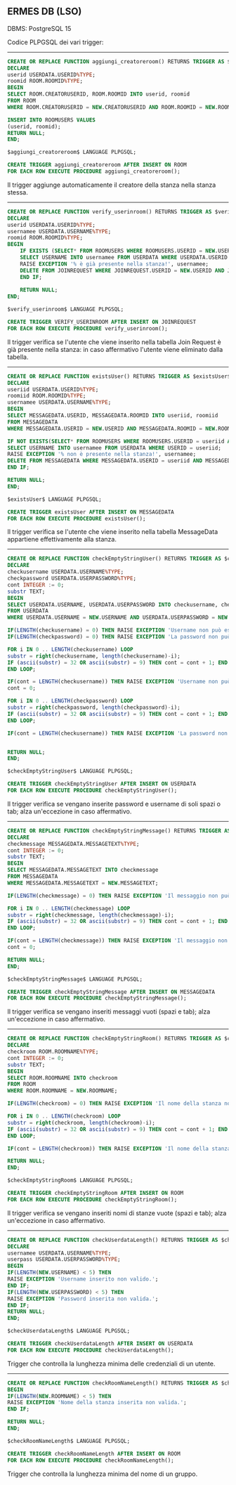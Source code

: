 ERMES DB (LSO)
--------


DBMS: PostgreSQL 15


Codice PLPGSQL dei vari trigger:

--------------------------------------------------------------------------------------------

```SQL
CREATE OR REPLACE FUNCTION aggiungi_creatoreroom() RETURNS TRIGGER AS $aggiungi_creatoreroom$
DECLARE
userid USERDATA.USERID%TYPE;
roomid ROOM.ROOMID%TYPE;
BEGIN
SELECT ROOM.CREATORUSERID, ROOM.ROOMID INTO userid, roomid
FROM ROOM
WHERE ROOM.CREATORUSERID = NEW.CREATORUSERID AND ROOM.ROOMID = NEW.ROOMID;

INSERT INTO ROOMUSERS VALUES
(userid, roomid);
RETURN NULL;
END;	

$aggiungi_creatoreroom$ LANGUAGE PLPGSQL;

CREATE TRIGGER aggiungi_creatoreroom AFTER INSERT ON ROOM
FOR EACH ROW EXECUTE PROCEDURE aggiungi_creatoreroom();
```

Il trigger aggiunge automaticamente il creatore della stanza nella stanza stessa.

--------------------------------------------------------------------------------------------

```SQL
CREATE OR REPLACE FUNCTION verify_userinroom() RETURNS TRIGGER AS $verify_userinroom$
DECLARE
userid USERDATA.USERID%TYPE;
usernamee USERDATA.USERNAME%TYPE;
roomid ROOM.ROOMID%TYPE;
BEGIN
	IF EXISTS (SELECT* FROM ROOMUSERS WHERE ROOMUSERS.USERID = NEW.USERID AND ROOMUSERS.ROOMID = NEW.ROOMID) THEN
	SELECT USERNAME INTO usernamee FROM USERDATA WHERE USERDATA.USERID = NEW.USERID;
	RAISE EXCEPTION '% è già presente nella stanza!', usernamee;
	DELETE FROM JOINREQUEST WHERE JOINREQUEST.USERID = NEW.USERID AND JOINREQUEST.ROOMID = NEW.ROOMID;
	END IF;
	
	RETURN NULL;
END;

$verify_userinroom$ LANGUAGE PLPGSQL;

CREATE TRIGGER VERIFY_USERINROOM AFTER INSERT ON JOINREQUEST
FOR EACH ROW EXECUTE PROCEDURE verify_userinroom();
```

Il trigger verifica se l'utente che viene inserito nella tabella Join Request è già presente nella stanza: in caso 
affermativo l'utente viene eliminato dalla tabella.


--------------------------------------------------------------------------------------------


```SQL
CREATE OR REPLACE FUNCTION existsUser() RETURNS TRIGGER AS $existsUser$
DECLARE
useriid USERDATA.USERID%TYPE;
roomiid ROOM.ROOMID%TYPE;
usernamee USERDATA.USERNAME%TYPE;
BEGIN
SELECT MESSAGEDATA.USERID, MESSAGEDATA.ROOMID INTO useriid, roomiid
FROM MESSAGEDATA
WHERE MESSAGEDATA.USERID = NEW.USERID AND MESSAGEDATA.ROOMID = NEW.ROOMID;

IF NOT EXISTS(SELECT* FROM ROOMUSERS WHERE ROOMUSERS.USERID = useriid AND ROOMUSERS.roomid = roomid) THEN
SELECT USERNAME INTO usernamee FROM USERDATA WHERE USERID = useriid;
RAISE EXCEPTION '% non è presente nella stanza!', usernamee;
DELETE FROM MESSAGEDATA WHERE MESSAGEDATA.USERID = useriid AND MESSAGEDATA.ROOMID = NEW.ROOMID;
END IF;

RETURN NULL;
END;	

$existsUser$ LANGUAGE PLPGSQL;

CREATE TRIGGER existsUser AFTER INSERT ON MESSAGEDATA
FOR EACH ROW EXECUTE PROCEDURE existsUser();
```

Il trigger verifica se l'utente che viene inserito nella tabella MessageData appartiene effettivamente alla stanza.


--------------------------------------------------------------------------------------------


```SQL
CREATE OR REPLACE FUNCTION checkEmptyStringUser() RETURNS TRIGGER AS $checkEmptyStringUser$
DECLARE
checkusername USERDATA.USERNAME%TYPE;
checkpassword USERDATA.USERPASSWORD%TYPE;
cont INTEGER := 0;
substr TEXT;
BEGIN
SELECT USERDATA.USERNAME, USERDATA.USERPASSWORD INTO checkusername, checkpassword
FROM USERDATA
WHERE USERDATA.USERNAME = NEW.USERNAME AND USERDATA.USERPASSWORD = NEW.USERPASSWORD;

IF(LENGTH(checkusername) = 0) THEN RAISE EXCEPTION 'Username non può essere vuoto!'; END IF;
IF(LENGTH(checkpassword) = 0) THEN RAISE EXCEPTION 'La password non può essere vuota!'; END IF;

FOR i IN 0 .. LENGTH(checkusername) LOOP
substr = right(checkusername, length(checkusername)-i);
IF (ascii(substr) = 32 OR ascii(substr) = 9) THEN cont = cont + 1; END IF;
END LOOP;

IF(cont = LENGTH(checkusername)) THEN RAISE EXCEPTION 'Username non può essere vuoto!'; END IF;
cont = 0;

FOR i IN 0 .. LENGTH(checkpassword) LOOP
substr = right(checkpassword, length(checkpassword)-i);
IF (ascii(substr) = 32 OR ascii(substr) = 9) THEN cont = cont + 1; END IF;
END LOOP;

IF(cont = LENGTH(checkusername)) THEN RAISE EXCEPTION 'La password non può essere vuota!'; END IF;


RETURN NULL;
END;	

$checkEmptyStringUser$ LANGUAGE PLPGSQL;

CREATE TRIGGER checkEmptyStringUser AFTER INSERT ON USERDATA
FOR EACH ROW EXECUTE PROCEDURE checkEmptyStringUser();
```

Il trigger verifica se vengano inserite password e username di soli spazi o tab; alza un'eccezione in caso affermativo.


--------------------------------------------------------------------------------------------


```SQL
CREATE OR REPLACE FUNCTION checkEmptyStringMessage() RETURNS TRIGGER AS $checkEmptyStringMessage$
DECLARE
checkmessage MESSAGEDATA.MESSAGETEXT%TYPE;
cont INTEGER := 0;
substr TEXT;
BEGIN
SELECT MESSAGEDATA.MESSAGETEXT INTO checkmessage
FROM MESSAGEDATA
WHERE MESSAGEDATA.MESSAGETEXT = NEW.MESSAGETEXT;

IF(LENGTH(checkmessage) = 0) THEN RAISE EXCEPTION 'Il messaggio non può essere vuoto!'; END IF;

FOR i IN 0 .. LENGTH(checkmessage) LOOP
substr = right(checkmessage, length(checkmessage)-i);
IF (ascii(substr) = 32 OR ascii(substr) = 9) THEN cont = cont + 1; END IF;
END LOOP;

IF(cont = LENGTH(checkmessage)) THEN RAISE EXCEPTION 'Il messaggio non può essere vuoto!'; END IF;
cont = 0;

RETURN NULL;
END;	

$checkEmptyStringMessage$ LANGUAGE PLPGSQL;

CREATE TRIGGER checkEmptyStringMessage AFTER INSERT ON MESSAGEDATA
FOR EACH ROW EXECUTE PROCEDURE checkEmptyStringMessage();
```

Il trigger verifica se vengano inseriti messaggi vuoti (spazi e tab); alza un'eccezione in caso affermativo.


--------------------------------------------------------------------------------------------


```SQL
CREATE OR REPLACE FUNCTION checkEmptyStringRoom() RETURNS TRIGGER AS $checkEmptyStringRoom$
DECLARE
checkroom ROOM.ROOMNAME%TYPE;
cont INTEGER := 0;
substr TEXT;
BEGIN
SELECT ROOM.ROOMNAME INTO checkroom
FROM ROOM
WHERE ROOM.ROOMNAME = NEW.ROOMNAME;

IF(LENGTH(checkroom) = 0) THEN RAISE EXCEPTION 'Il nome della stanza non può essere vuota!'; END IF;

FOR i IN 0 .. LENGTH(checkroom) LOOP
substr = right(checkroom, length(checkroom)-i);
IF (ascii(substr) = 32 OR ascii(substr) = 9) THEN cont = cont + 1; END IF;
END LOOP;

IF(cont = LENGTH(checkroom)) THEN RAISE EXCEPTION 'Il nome della stanza non può essere vuota!'; END IF;

RETURN NULL;
END;	

$checkEmptyStringRoom$ LANGUAGE PLPGSQL;

CREATE TRIGGER checkEmptyStringRoom AFTER INSERT ON ROOM
FOR EACH ROW EXECUTE PROCEDURE checkEmptyStringRoom();
```

Il trigger verifica se vengano inseriti nomi di stanze vuote (spazi e tab); alza un'eccezione in caso affermativo.


--------------------------------------------------------------------------------------------


```SQL
CREATE OR REPLACE FUNCTION checkUserdataLength() RETURNS TRIGGER AS $checkUserdataLength$
DECLARE
usernamee USERDATA.USERNAME%TYPE;
userpass USERDATA.USERPASSWORD%TYPE;
BEGIN
IF(LENGTH(NEW.USERNAME) < 5) THEN
RAISE EXCEPTION 'Username inserito non valido.';
END IF;
IF(LENGTH(NEW.USERPASSWORD) < 5) THEN
RAISE EXCEPTION 'Password inserita non valida.';
END IF;
RETURN NULL;
END;	

$checkUserdataLength$ LANGUAGE PLPGSQL;

CREATE TRIGGER checkUserdataLength AFTER INSERT ON USERDATA
FOR EACH ROW EXECUTE PROCEDURE checkUserdataLength();
```

Trigger che controlla la lunghezza minima delle credenziali di un utente.

--------------------------------------------------------------------------------------------


```SQL
CREATE OR REPLACE FUNCTION checkRoomNameLength() RETURNS TRIGGER AS $checkRoomNameLength$
BEGIN
IF(LENGTH(NEW.ROOMNAME) < 5) THEN
RAISE EXCEPTION 'Nome della stanza inserita non valida.';
END IF;

RETURN NULL;
END;	

$checkRoomNameLength$ LANGUAGE PLPGSQL;

CREATE TRIGGER checkRoomNameLength AFTER INSERT ON ROOM
FOR EACH ROW EXECUTE PROCEDURE checkRoomNameLength();
```


Trigger che controlla la lunghezza minima del nome di un gruppo.
